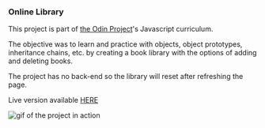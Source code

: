 ### Online Library

This project is part of [the Odin Project](https://www.theodinproject.com/)'s Javascript curriculum. 


The objective was to learn and practice with objects, object prototypes, inheritance chains, etc. by creating a book library with the options of adding and deleting books.

The project has no back-end so the library will reset after refreshing the page.

Live version available [HERE](https://kikupiku.github.io/book-library/)

![gif of the project in action](https://res.cloudinary.com/kikupiku/image/upload/v1597355809/project-gifs/online-library_hjopso.gif)